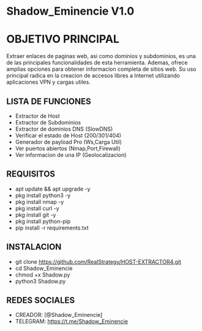 # Shadow_Eminencie V1.0

# OBJETIVO PRINCIPAL

Extraer enlaces de paginas web, asi como dominios y subdominios, es una de las principales funcionalidades de esta herramienta. Ademas, ofrece amplias opciones para obtener informacion completa de sitios web. Su uso principal radica en la creacion de accesos libres a Internet utilizando aplicaciones VPN y cargas utiles.

## LISTA DE FUNCIONES

- Extractor de Host
- Extractor de Subdominios
- Extractor de dominios DNS (SlowDNS)
- Verificar el estado de Host (200/301/404)
- Generador de payload Pro (Ws,Carga Util)
- Ver puertos abiertos (Nmap,Port,Firewall)
- Ver informacion de una IP (Geolocalizacion)
## REQUISITOS

- apt update && apt upgrade -y
- pkg install python3 -y
- pkg install nmap -y
- pkg install curl -y
- pkg install git -y
- pkg install python-pip
- pip install -r requirements.txt

## INSTALACION

- git clone https://github.com/RealStrategy/HOST-EXTRACTOR4.git
- cd Shadow_Eminencie
- chmod +x Shadow.py
- python3 Shadow.py

## REDES SOCIALES

- CREADOR: [@Shadow_Eminencie]
- TELEGRAM: https://t.me/Shadow_Eminencie
